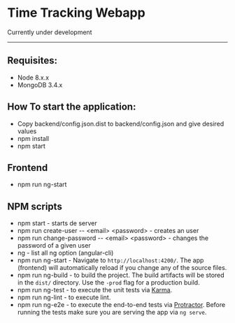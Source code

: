 # Time Tracking Webapp

Currently under development

-------------

## Requisites:
* Node 8.x.x
* MongoDB 3.4.x

## How To start the application:

* Copy backend/config.json.dist to backend/config.json and give desired values
* npm install
* npm start
## Frontend
* npm run ng-start

## NPM scripts

* npm start - starts de server
* npm run create-user -- \<email\> \<password\> - creates an user
* npm run change-password -- \<email\> \<password\> - changes the password of a given user
* ng - list all ng option (angular-cli)
* npm run ng-start - Navigate to `http://localhost:4200/`. The app (frontend) will automatically reload if you change any of the source files.
* npm run ng-build - to build the project. The build artifacts will be stored in the `dist/` directory. Use the `-prod` flag for a production build.
* npm run ng-test - to execute the unit tests via [Karma](https://karma-runner.github.io).
* npm run ng-lint - to execute lint.
* npm run ng-e2e - to execute the end-to-end tests via [Protractor](http://www.protractortest.org/). Before running the tests make sure you are serving the app via `ng serve`.
